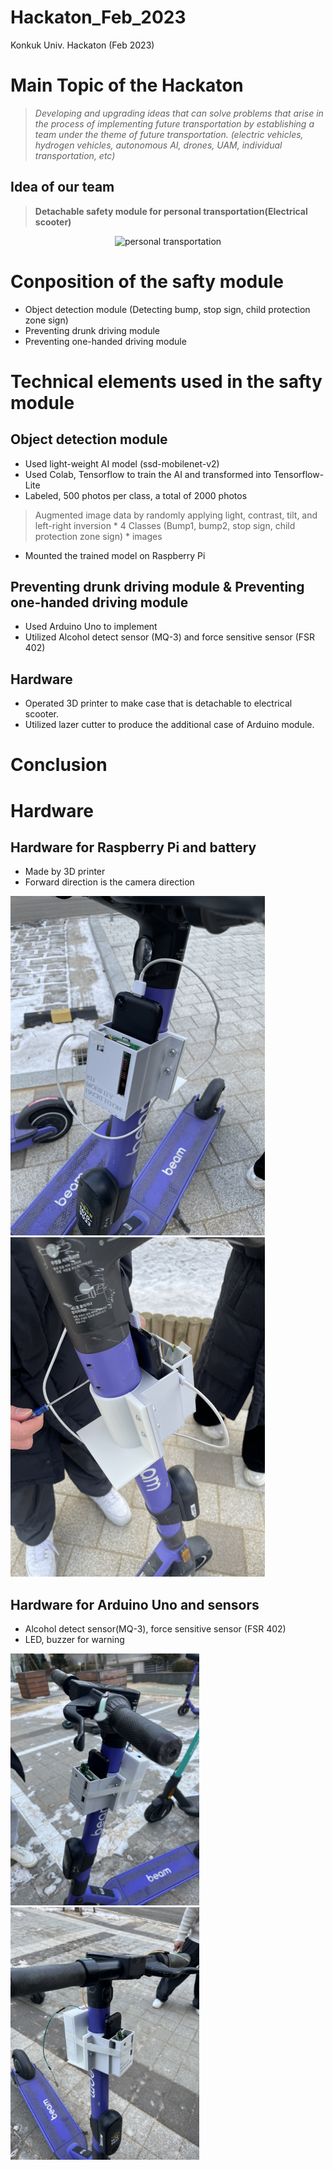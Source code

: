 # Hackaton_Feb_2023
Konkuk Univ. Hackaton (Feb 2023)

Main Topic of the Hackaton
==========================
> *Developing and upgrading ideas that can solve problems that arise in the process of implementing future transportation by establishing a team under the theme of future transportation. (electric vehicles, hydrogen vehicles, autonomous AI, drones, UAM, individual transportation, etc)*

Idea of our team
-----------------
> __Detachable safety module for personal transportation(Electrical scooter)__

<p align="center">
<img src="https://www.usfk.mil/portals/105/Images/Resources/Driving/eScooterKickboardSample2-SM_1.jpg" width="450px" height="400px" title="px(픽셀) 크기 설정" alt="personal transportation"></img><br/>
</p>

# Conposition of the safty module
* Object detection module (Detecting bump, stop sign, child protection zone sign)
* Preventing drunk driving module
* Preventing one-handed driving module

# Technical elements used in the safty module
## Object detection module
  + Used light-weight AI model (ssd-mobilenet-v2)
  + Used Colab, Tensorflow to train the AI and transformed into Tensorflow-Lite
  + Labeled, 500 photos per class, a total of 2000 photos
  > Augmented image data by randomly applying light, contrast, tilt, and left-right inversion
    * 4 Classes (Bump1, bump2, stop sign, child protection zone sign)
    * images
  + Mounted the trained model on Raspberry Pi
## Preventing drunk driving module & Preventing one-handed driving module
  + Used Arduino Uno to implement
  + Utilized Alcohol detect sensor (MQ-3) and force sensitive sensor (FSR 402)

## Hardware
  + Operated 3D printer to make case that is detachable to electrical scooter.
  + Utilized lazer cutter to produce the additional case of Arduino module. 

# Conclusion
# Hardware
## Hardware for Raspberry Pi and battery 
  * Made by 3D printer 
  * Forward direction is the camera direction


![hardware](/images/hardware1.png "3d design of the hardware")
![hardware](/images/hardware2.png "3d design of the hardware")


## Hardware for Arduino Uno and sensors
  * Alcohol detect sensor(MQ-3), force sensitive sensor (FSR 402)
  * LED, buzzer for warning


<img src="/images/hardware3.jpg" width="60%" height="60%" title="used lazer cutter to make" alt="hardware3"></img>
<img src="/images/hardware4.jpg" width="60%" height="60%" title="used lazer cutter to make" alt="hardware4"></img>
